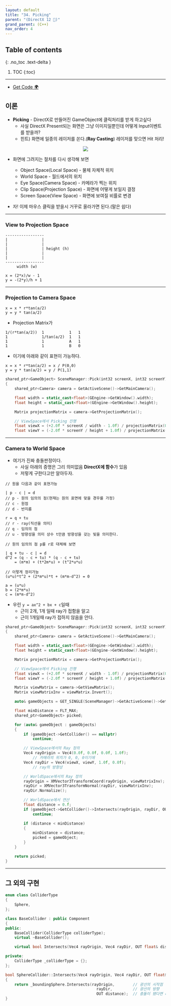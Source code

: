 ```yaml
---
layout: default
title: "34. Picking"
parent: "(DirectX 12 🌠)"
grand_parent: (C++)
nav_order: 4
---
```


## Table of contents
{: .no_toc .text-delta }

1. TOC
{:toc}

---

* [Get Code 🌍](https://github.com/taehyung77/DirextX-Example/tree/27)

## 이론

* **Picking** - DirectX로 만들어진 GameObject에 클릭처리를 받게 하고싶다
    * 사실 DirectX Present되는 화면은 그냥 이미지일뿐인데 어떻게 Input이벤트를 받을까?
    * 힌트) 화면에 일종의 레이저를 쏜다.(**Ray Casting**) 레이저를 맞으면 Hit 처리!

<p align="center">
  <img src="https://taehyungs-programming-blog.github.io/blog/assets/images/cpp/directx/directx-34-1.jpg"/>
</p>

* 화면에 그려지는 절차를 다시 생각해 보면
    * Object Space(Local Space) - 물체 자체적 위치
    * World Space - 월드에서의 위치
    * Eye Space(Camera Space) - 카메라가 찍는 위치
    * Clip Space(Projection Space) - 화면에 어떻게 보일지 결정
    * Screen Space(View Space) - 화면에 보여질 비률로 변경

* 자! 이제 마우스 클릭을 받을시 거꾸로 올라가면 된다.(말은 쉽다)

---

### View to Projection Space

```
-----------------
|               |
|               |
|               | height (h)
|               |
|               |
-----------------
     width (w)
```

```
x = (2*x)/w - 1
y = -(2*y)/h + 1
```

---

### Projection to Camera Space

```
x = x * r*tan(a/2)
y = y * tan(a/2)
```

* Projection Matrix가

```
1/(r*tan(a/2))  1           1   1
1               1/tan(a/2)  1   1
1               1           A   1
1               1           B   0
```

* 이기에 아래와 같이 표현이 가능하다.

```
x = x * r*tan(a/2) = x / P(0,0)
y = y * tan(a/2) = y / P(1,1)
```

```cpp
shared_ptr<GameObject> SceneManager::Pick(int32 screenX, int32 screenY)
{
	shared_ptr<Camera> camera = GetActiveScene()->GetMainCamera();

	float width = static_cast<float>(GEngine->GetWindow().width);
	float height = static_cast<float>(GEngine->GetWindow().height);

	Matrix projectionMatrix = camera->GetProjectionMatrix();

	// ViewSpace에서 Picking 진행
	float viewX = (+2.0f * screenX / width - 1.0f) / projectionMatrix(0, 0);
	float viewY = (-2.0f * screenY / height + 1.0f) / projectionMatrix(1, 1);
```

---

### Camera to World Space

* 여기가 진짜 충돌판정이다.
    * 사실 아래의 증명은 그리 의미없음 **DirectX에 함수**가 있음
    * 저렇게 구한다고만 알아두자.

```
// 원을 다음과 같이 표현가능

| p - c | = d
// p - 원의 임의의 점(현재는 원의 표면에 맞을 경우를 가정)
// c - 원점
// d - 반지름

r = q + tu
// r - ray(직선을 의미)
// q - 임의의 점
// u - 방향성을 의미 상수 t만큼 방향성을 갖는 빛을 의미한다.
```

```
// 원의 임의의 점 p를 r로 대체해 보면

| q + tu - c | = d
d^2 = (q - c + tu) * (q - c + tu)
    = (m*m) + (t*2m*u) + (t^2*u*u)

// 이렇게 정리가능
(u*u)*t^2 + (2*m*u)*t + (m*m-d^2) = 0

a = (u*u)
b = (2*m*u)
c = (m*m-d^2)
```

* 우린 `y = ax^2 + bx + c`일때 
    * 근이 2개, 1개 일때 ray가 접함을 알고
    * 근이 1개일때 ray가 접하지 않음을 안다.

```cpp
shared_ptr<GameObject> SceneManager::Pick(int32 screenX, int32 screenY)
{
	shared_ptr<Camera> camera = GetActiveScene()->GetMainCamera();

	float width = static_cast<float>(GEngine->GetWindow().width);
	float height = static_cast<float>(GEngine->GetWindow().height);

	Matrix projectionMatrix = camera->GetProjectionMatrix();

	// ViewSpace에서 Picking 진행
	float viewX = (+2.0f * screenX / width - 1.0f) / projectionMatrix(0, 0);
	float viewY = (-2.0f * screenY / height + 1.0f) / projectionMatrix(1, 1);

	Matrix viewMatrix = camera->GetViewMatrix();
	Matrix viewMatrixInv = viewMatrix.Invert();

	auto& gameObjects = GET_SINGLE(SceneManager)->GetActiveScene()->GetGameObjects();

	float minDistance = FLT_MAX;
	shared_ptr<GameObject> picked;

	for (auto& gameObject : gameObjects)
	{
		if (gameObject->GetCollider() == nullptr)
			continue;

		// ViewSpace에서의 Ray 정의
		Vec4 rayOrigin = Vec4(0.0f, 0.0f, 0.0f, 1.0f);
            // 카메라의 위치가 0, 0, 0이기에 
		Vec4 rayDir = Vec4(viewX, viewY, 1.0f, 0.0f);
            // ray의 방향성

		// WorldSpace에서의 Ray 정의
		rayOrigin = XMVector3TransformCoord(rayOrigin, viewMatrixInv);
		rayDir = XMVector3TransformNormal(rayDir, viewMatrixInv);
		rayDir.Normalize();

		// WorldSpace에서 연산
		float distance = 0.f;
		if (gameObject->GetCollider()->Intersects(rayOrigin, rayDir, OUT distance) == false)
			continue;

		if (distance < minDistance)
		{
			minDistance = distance;
			picked = gameObject;
		}
	}

	return picked;
}
```

---

## 그 외의 구현

```cpp
enum class ColliderType
{
	Sphere,
};

class BaseCollider : public Component
{
public:
	BaseCollider(ColliderType colliderType);
	virtual ~BaseCollider();

	virtual bool Intersects(Vec4 rayOrigin, Vec4 rayDir, OUT float& distance) = 0;

private:
	ColliderType _colliderType = {};
};
```

```cpp
bool SphereCollider::Intersects(Vec4 rayOrigin, Vec4 rayDir, OUT float& distance)
{
	return _boundingSphere.Intersects(rayOrigin,        // 광선의 시작점
                                        rayDir,         // 광선의 방향
                                        OUT distance);  // 충돌이 됐다면 distance가 들어옴
}
```